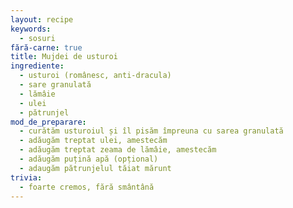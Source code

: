 ```yaml
---
layout: recipe
keywords:
  - sosuri
fără-carne: true
title: Mujdei de usturoi
ingrediente:
  - usturoi (românesc, anti-dracula)
  - sare granulată
  - lămâie
  - ulei
  - pătrunjel
mod_de_preparare:
  - curătăm usturoiul și îl pisăm împreuna cu sarea granulată
  - adăugăm treptat ulei, amestecăm
  - adăugăm treptat zeama de lămâie, amestecăm
  - adăugăm puțină apă (opțional)
  - adaugăm pătrunjelul tăiat mărunt
trivia:
  - foarte cremos, fără smântână
---
```

